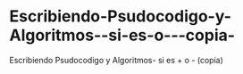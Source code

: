 # Escribiendo-Psudocodigo-y-Algoritmos--si-es-o---copia-
Escribiendo Psudocodigo y Algoritmos- si es + o - (copia)

